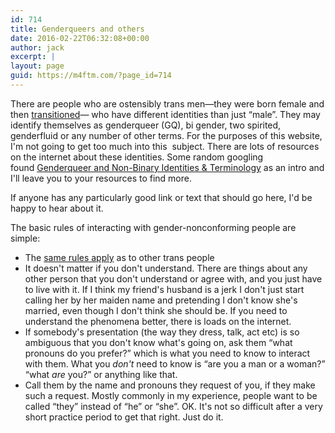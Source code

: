 ```yaml
---
id: 714
title: Genderqueers and others
date: 2016-02-22T06:32:08+00:00
author: jack
excerpt: |
layout: page
guid: https://m4ftm.com/?page_id=714
---
```

There are people who are ostensibly trans men—they were born female and then [transitioned](http://m4ftm.com/basics/what-is-transition/)— who have different identities than just &#8220;male&#8221;. They may identify themselves as genderqueer (GQ), bi gender, two spirited, genderfluid or any number of other terms. For the purposes of this website, I'm not going to get too much into this  subject. There are lots of resources on the internet about these identities. Some random googling found [Genderqueer and Non-Binary Identities & Terminology](http://genderqueerid.com/gq-terms) as an intro and I'll leave you to your resources to find more.

If anyone has any particularly good link or text that should go here, I'd be happy to hear about it.

The basic rules of interacting with gender-nonconforming people are simple:

  * The [same rules apply](http://m4ftm.com/basics/manners/) as to other trans people
  * It doesn't matter if you don't understand. There are things about any other person that you don't understand or agree with, and you just have to live with it. If I think my friend's husband is a jerk I don't just start calling her by her maiden name and pretending I don't know she's married, even though I don't think she should be. If you need to understand the phenomena better, there is loads on the internet.
  * If somebody's presentation (the way they dress, talk, act etc) is so ambiguous that you don't know what's going on, ask them &#8220;what pronouns do you prefer?&#8221; which is what you need to know to interact with them. What you _don't_ need to know is &#8220;are you a man or a woman?&#8221; &#8220;what _are_ you?&#8221; or anything like that.
  * Call them by the name and pronouns they request of you, if they make such a request. Mostly commonly in my experience, people want to be called &#8220;they&#8221; instead of &#8220;he&#8221; or &#8220;she&#8221;. OK. It's not so difficult after a very short practice period to get that right. Just do it.